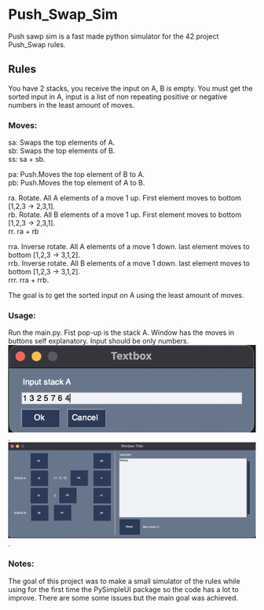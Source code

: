 # Push_Swap_Sim

Push sawp sim is a fast made python simulator for the 42 project Push_Swap rules.

## Rules
You have 2 stacks, you receive the input on A, B is empty.
You must get the sorted input in A, input is a list of non repeating positive or negative numbers in the least amount of moves.

### Moves:

sa: Swaps the top elements of A.      
sb: Swaps the top elements of B.  
ss: sa + sb.  

pa: Push.Moves the top element of B to A.  
pb: Push.Moves the top element of A to B.  

ra. Rotate. All A elements of a move 1 up. First element moves to bottom [1,2,3 -> 2,3,1].  
rb. Rotate. All B elements of a move 1 up. First element moves to bottom [1,2,3 -> 2,3,1].  
rr. ra + rb

rra. Inverse rotate. All A elements of a move 1 down. last element moves to bottom [1,2,3 -> 3,1,2].  
rrb. Inverse rotate. All B elements of a move 1 down. last element moves to bottom [1,2,3 -> 3,1,2].  
rrr. rra + rrb.  

The goal is to get the sorted input on A using the least amount of moves.   

### Usage:
Run the main.py. Fist pop-up is the stack A. Window has the moves in buttons self explanatory. 
Input should be only numbers.
![PopUp](https://github.com/enrgarci/Push_Swap_Sim/blob/main/Images/popup.png).  
![Window](https://github.com/enrgarci/Push_Swap_Sim/blob/main/Images/window.png).   


### Notes:   
The goal of this project was to make a small simulator of the rules while using for the first time the PySimpleUI package so the code has a lot to improve. There are some some issues but the main goal was achieved.
